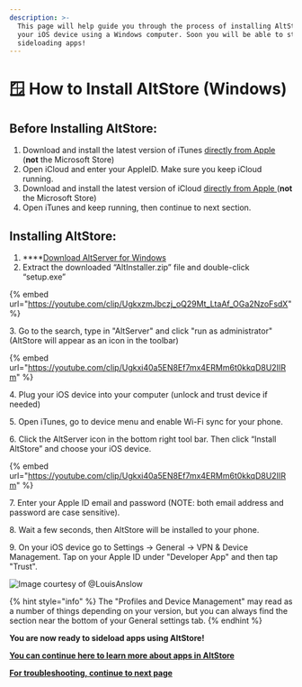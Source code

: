 ```yaml
---
description: >-
  This page will help guide you through the process of installing AltStore onto
  your iOS device using a Windows computer. Soon you will be able to start
  sideloading apps!
---
```


# 🪟 How to Install AltStore (Windows)

## **Before Installing AltStore:**

1. Download and install the latest version of iTunes [directly from Apple](https://www.apple.com/itunes/download/win64) (**not** the Microsoft Store)&#x20;
2. Open iCloud and enter your AppleID. Make sure you keep iCloud running.
3. Download and install the latest version of iCloud [directly from Apple ](https://updates.cdn-apple.com/2020/windows/001-39935-20200911-1A70AA56-F448-11EA-8CC0-99D41950005E/iCloudSetup.exe)(**not** the Microsoft Store)
4. Open iTunes and keep running, then continue to next section.



## **Installing AltStore:**

1. ****[Download AltServer for Windows ](https://cdn.altstore.io/file/altstore/altinstaller.zip)
2. Extract the downloaded “AltInstaller.zip” file and double-click “setup.exe”

{% embed url="https://youtube.com/clip/UgkxzmJbczj_oQ29Mt_LtaAf_OGa2NzoFsdX" %}

3\. Go to the search, type in "AltServer" and click "run as administrator" (AltStore will appear as an icon in the toolbar)

{% embed url="https://youtube.com/clip/Ugkxi40a5EN8Ef7mx4ERMm6t0kkqD8U2IIRm" %}

4\. Plug your iOS device into your computer (unlock and trust device if needed)

5\. Open iTunes, go to device menu and enable Wi-Fi sync for your phone.

6\. Click the AltServer icon in the bottom right tool bar. Then click “Install AltStore” and choose your iOS device.

{% embed url="https://youtube.com/clip/Ugkxi40a5EN8Ef7mx4ERMm6t0kkqD8U2IIRm" %}

7\. Enter your Apple ID email and password (NOTE: both email address and password are case sensitive).

8\. Wait a few seconds, then AltStore will be installed to your phone.

​9. On your iOS device go to Settings -> General -> VPN & Device Management. Tap on your Apple ID under "Developer App" and then tap "Trust".

![Image courtesy of @LouisAnslow](https://files.gitbook.com/v0/b/gitbook-x-prod.appspot.com/o/spaces%2FAfe8qEztjcTjsjjaMBY2%2Fuploads%2F1NUuIKBgS0adjhFhOqVt%2F1-CwxM2iiAN0kLSWGuRQcCHQ-2%20\(dragged\).jpg?alt=media\&token=f94229f1-89be-4e25-854d-d13736f64ca3)

{% hint style="info" %}
​The "Profiles and Device Management" may read as a number of things depending on your version, but you can always find the section near the bottom of your General settings tab.
{% endhint %}

**You are now ready to sideload apps using AltStore!**

****[**You can continue here to learn more about apps in AltStore**](broken-reference)****

****[**For troubleshooting, continue to next page**](troubleshooting-windows.md)****
